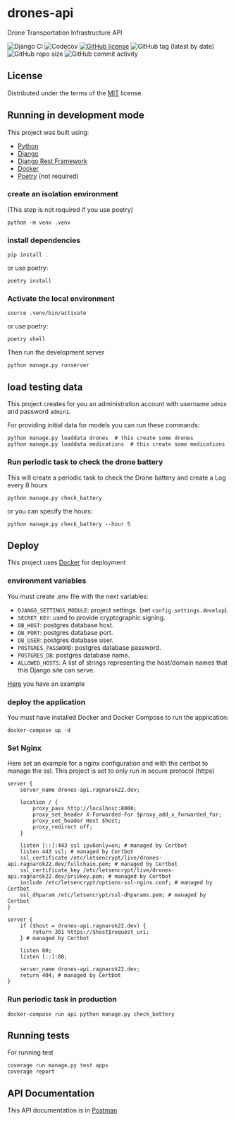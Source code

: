# drones-api

Drone Transportation Infrastructure API

![Django CI](https://github.com/ragnarok22/drones_api/actions/workflows/django-test.yml/badge.svg)
![Codecov](https://img.shields.io/codecov/c/github/ragnarok22/drones_api)
[![GitHub license](https://img.shields.io/github/license/ragnarok22/drones_api)](https://github.com/ragnarok22/drones_api/blob/main/LICENSE)
![GitHub tag (latest by date)](https://img.shields.io/github/v/tag/ragnarok22/drones_api)
![GitHub repo size](https://img.shields.io/github/repo-size/ragnarok22/drones_api)
![GitHub commit activity](https://img.shields.io/github/commit-activity/w/ragnarok22/drones_api)

## License

Distributed under the terms of the [MIT](LICENSE) license.

## Running in development mode
This project was built using:
- [Python](https://python.org)
- [Django](https://djangoproject.com)
- [Django Rest Framework](https://django-rest-framework.org)
- [Docker](https://docker.com)
- [Poetry](https://python-poetry.org) (not required)

### create an isolation environment

(This step is not required if you use poetry)

```shell
python -m venv .venv
```

### install dependencies

```shell
pip install .
```

or use poetry:

```shell
poetry install
```

### Activate the local environment

```shell
source .venv/bin/activate
```

or use poetry:

```shell
poetry shell
```

Then run the development server

```shell
python manage.py runserver
```

## load testing data
This project creates for you an administration account with username `admin` and password `admin1`.

For providing initial data for models you can run these commands:

```shell
python manage.py loaddata drones  # this create some drones
python manage.py loaddata medications  # this create some medications
```

### Run periodic task to check the drone battery
This will create a periodic task to check the Drone battery and create a Log every 8 hours
```shell
python manage.py check_battery
```

or you can specify the hours:
```shell
python manage.py check_battery --hour 5
```

## Deploy

This project uses [Docker](https://www.docker.com) for deployment

### environment variables

You must create .env file with the next variables:

- `DJANGO_SETTINGS_MODULE`: project settings. (set `config.settings.develop`).
- `SECRET_KEY`: used to provide cryptographic signing.
- `DB_HOST`: postgres database host.
- `DB_PORT`: postgres database port.
- `DB_USER`: postgres database user.
- `POSTGRES_PASSWORD`: postgres database password.
- `POSTGRES_DB`: postgres database name.
- `ALLOWED_HOSTS`: A list of strings representing the host/domain names that this Django site can serve.

[Here](.env-example) you have an example

### deploy the application

You must have installed Docker and Docker Compose to run the application:

```shell
docker-compose up -d
```

### Set Nginx

Here set an example for a nginx configuration and with the certbot to manage the ssl.
This project is set to only run in secure protocol (https)

    server {
        server_name drones-api.ragnarok22.dev;

        location / {
            proxy_pass http://localhost:8000;
            proxy_set_header X-Forwarded-For $proxy_add_x_forwarded_for;
            proxy_set_header Host $host;
            proxy_redirect off;
        }
    
        listen [::]:443 ssl ipv6only=on; # managed by Certbot
        listen 443 ssl; # managed by Certbot
        ssl_certificate /etc/letsencrypt/live/drones-api.ragnarok22.dev/fullchain.pem; # managed by Certbot
        ssl_certificate_key /etc/letsencrypt/live/drones-api.ragnarok22.dev/privkey.pem; # managed by Certbot
        include /etc/letsencrypt/options-ssl-nginx.conf; # managed by Certbot
        ssl_dhparam /etc/letsencrypt/ssl-dhparams.pem; # managed by Certbot
    }
    
    server {
        if ($host = drones-api.ragnarok22.dev) {
            return 301 https://$host$request_uri;
        } # managed by Certbot
    
        listen 80;
        listen [::]:80;

        server_name drones-api.ragnarok22.dev;
        return 404; # managed by Certbot
    }

### Run periodic task in production

```shell
docker-compose run api python manage.py check_battery
```

## Running tests
For running test

```
coverage run manage.py test apps
coverage report
```

## API Documentation
This API documentation is in [Postman](https://documenter.getpostman.com/view/8475386/2s8YKGjgb2)